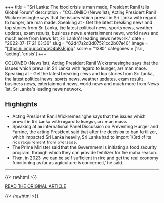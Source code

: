 +++
title = "Sri Lanka: The food crisis is man made, President Ranil tells Global Forum"
description = "COLOMBO (News 1st); Acting President Ranil Wickremesinghe says that the issues which prevail in Sri Lanka with regard to hunger, are man made. Speaking at - Get the latest breaking news and top stories from Sri Lanka, the latest political news, sports news, weather updates, exam results, business news, entertainment news, world news and much more from News 1st, Sri Lanka's leading news network."
date = "2022-07-17 21:08:36"
slug = "62d47a2d3d07521cc2b07e40"
image = "https://i.imgur.com/qO4bKsR.jpg"
score = "1380"
categories = ['sri', 'acting', 'crisis']
+++

COLOMBO (News 1st); Acting President Ranil Wickremesinghe says that the issues which prevail in Sri Lanka with regard to hunger, are man made. Speaking at - Get the latest breaking news and top stories from Sri Lanka, the latest political news, sports news, weather updates, exam results, business news, entertainment news, world news and much more from News 1st, Sri Lanka's leading news network.

## Highlights

- Acting President Ranil Wickremesinghe says that the issues which prevail in Sri Lanka with regard to hunger, are man made.
- Speaking at an international Panel Discussion on Preventing Hunger and Famine, the acting President said that after the decision to ban fertilizer, which impacted Sri Lanka heavily, Sri Lanka had to import 1/3rd of its rice requirement from overseas.
- The Prime Minister said that the Government is initiating a food security program, through which they can provide fertilizer for the maha season.
- Then, in 2023, we can be self sufficient in rice and get the real economy functioning as far as agriculture is concerned,’ he said.

---

{{< rawhtml >}}
  <p class="article-category">
    <a target="_blank" href="https://www.newsfirst.lk/2022/07/17/the-food-crisis-is-man-made-ranil-tells-global-forum/">READ THE ORIGINAL ARTICLE</a>
  </p>
{{< /rawhtml >}}
